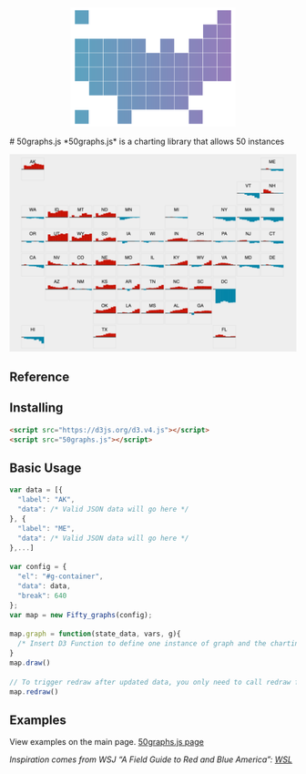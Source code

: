 

<p align="center">
  <a href="http://kylebutts.github.io/50graphs"><img src="/docs/logo.png"></a>
</p>
# 50graphs.js
*50graphs.js* is a charting library that allows 50 instances

<p align="center">
  <img src="/docs/wsj_remade.png">
</p>

## Reference

## Installing
```html
<script src="https://d3js.org/d3.v4.js"></script>
<script src="50graphs.js"></script>
```

## Basic Usage
```JavaScript
var data = [{
  "label": "AK",
  "data": /* Valid JSON data will go here */
}, {
  "label": "ME",
  "data": /* Valid JSON data will go here */
},...]

var config = {
  "el": "#g-container",
  "data": data,
  "break": 640
};
var map = new Fifty_graphs(config);

map.graph = function(state_data, vars, g){
  /* Insert D3 Function to define one instance of graph and the charting library will do the rest */
}
map.draw()

// To trigger redraw after updated data, you only need to call redraw function
map.redraw()
```

## Examples
View examples on the main page. [50graphs.js page](http://kylebutts.github.io/50graphs)



*Inspiration comes from WSJ “A Field Guide to Red and Blue America”: [WSL](http://graphics.wsj.com/elections/2016/field-guide-red-blue-america/)*
